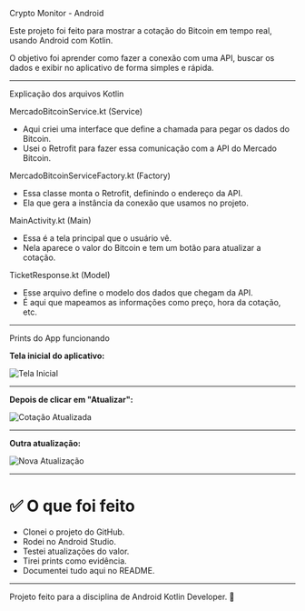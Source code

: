 Crypto Monitor - Android

Este projeto foi feito para mostrar a cotação do Bitcoin em tempo real, usando Android com Kotlin.

O objetivo foi aprender como fazer a conexão com uma API, buscar os dados e exibir no aplicativo de forma simples e rápida.

---

 Explicação dos arquivos Kotlin

MercadoBitcoinService.kt (Service)
- Aqui criei uma interface que define a chamada para pegar os dados do Bitcoin.
- Usei o Retrofit para fazer essa comunicação com a API do Mercado Bitcoin.

MercadoBitcoinServiceFactory.kt (Factory)
- Essa classe monta o Retrofit, definindo o endereço da API.
- Ela que gera a instância da conexão que usamos no projeto.

MainActivity.kt (Main)
- Essa é a tela principal que o usuário vê.
- Nela aparece o valor do Bitcoin e tem um botão para atualizar a cotação.

TicketResponse.kt (Model)
- Esse arquivo define o modelo dos dados que chegam da API.
- É aqui que mapeamos as informações como preço, hora da cotação, etc.

---

Prints do App funcionando

**Tela inicial do aplicativo:**

![Tela Inicial](images/Captura%20de%20tela%202025-04-28%20181906.png)

---

**Depois de clicar em "Atualizar":**

![Cotação Atualizada](images/Captura%20de%20tela%202025-04-28%20181912.png)

---

**Outra atualização:**

![Nova Atualização](images/Captura%20de%20tela%202025-04-28%20181917.png)

---

# ✅ O que foi feito
- Clonei o projeto do GitHub.
- Rodei no Android Studio.
- Testei atualizações do valor.
- Tirei prints como evidência.
- Documentei tudo aqui no README.

---

Projeto feito para a disciplina de Android Kotlin Developer. 🚀
